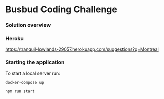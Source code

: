 # Busbud Coding Challenge
### Solution overview


### Heroku

https://tranquil-lowlands-29057.herokuapp.com/suggestions?q=Montreal

### Starting the application

To start a local server run:

```
docker-compose up

npm run start
```
